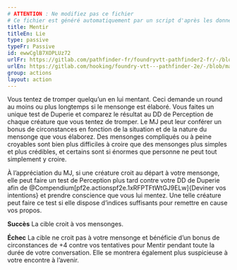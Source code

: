 ```yaml
---
# ATTENTION : Ne modifiez pas ce fichier
# Ce fichier est généré automatiquement par un script d'après les données du module Foundry VTT officiel et de sa traduction
title: Mentir
titleEn: Lie
type: passive
typeFr: Passive
id: ewwCglB7XOPLUz72
urlFr: https://gitlab.com/pathfinder-fr/foundryvtt-pathfinder2-fr/-/blob/master/data/actions/ewwCglB7XOPLUz72.htm
urlEn: https://gitlab.com/hooking/foundry-vtt---pathfinder-2e/-/blob/master/packs/data/actions.db/lie.json
group: actions
layout: action
---
```

Vous tentez de tromper quelqu’un en lui mentant. Ceci demande un round au moins ou plus longtemps si le mensonge est élaboré. Vous faites un unique test de Duperie et comparez le résultat au DD de Perception de chaque créature que vous tentez de tromper. Le MJ peut leur conférer un bonus de circonstances en fonction de la situation et de la nature du mensonge que vous élaborez. Des mensonges compliqués ou à peine croyables sont bien plus difficiles à croire que des mensonges plus simples et plus crédibles, et certains sont si énormes que personne ne peut tout simplement y croire.

À l’appréciation du MJ, si une créature croit au départ à votre mensonge, elle peut faire un test de Perception plus tard contre votre DD de Duperie afin de @Compendium[pf2e.actionspf2e.1xRFPTFtWtGJ9ELw]{Deviner vos intentions} et prendre conscience que vous lui mentez. Une telle créature peut faire ce test si elle dispose d’indices suffisants pour remettre en cause vos propos.

**Succès** La cible croit à vos mensonges.

**Échec** La cible ne croit pas à votre mensonge et bénéficie d’un bonus de circonstances de +4 contre vos tentatives pour Mentir pendant toute la durée de votre conversation. Elle se montrera également plus suspicieuse à votre encontre à l’avenir.


